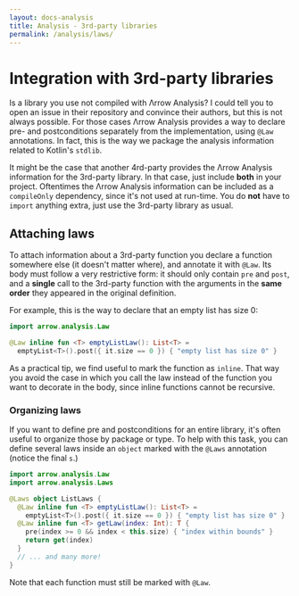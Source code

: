 ```yaml
---
layout: docs-analysis
title: Analysis - 3rd-party libraries
permalink: /analysis/laws/
---
```


# Integration with 3rd-party libraries

Is a library you use not compiled with Λrrow Analysis? I could tell you to open an issue in their repository and convince their authors, but this is not always possible. For those cases Λrrow Analysis provides a way to declare pre- and postconditions separately from the implementation, using `@Law` annotations. In fact, this is the way we package the analysis information related to Kotlin's `stdlib`.

It might be the case that another 4rd-party provides the Λrrow Analysis information for the 3rd-party library. In that case, just include **both** in your project. Oftentimes the Λrrow Analysis information can be included as a `compileOnly` dependency, since it's not used at run-time. You do **not** have to `import` anything extra, just use the 3rd-party library as usual. 

## Attaching laws

To attach information about a 3rd-party function you declare a function somewhere else (it doesn't matter where), and annotate it with `@Law`. Its body must follow a very restrictive form: it should only contain `pre` and `post`, and a **single** call to the 3rd-party function with the arguments in the **same order** they appeared in the original definition.

For example, this is the way to declare that an empty list has size 0:

```kotlin
import arrow.analysis.Law

@Law inline fun <T> emptyListLaw(): List<T> =
  emptyList<T>().post({ it.size == 0 }) { "empty list has size 0" }
```

As a practical tip, we find useful to mark the function as `inline`. That way you avoid the case in which you call the law instead of the function you want to decorate in the body, since inline functions cannot be recursive.

### Organizing laws

If you want to define pre and postconditions for an entire library, it's often useful to organize those by package or type. To help with this task, you can define several laws inside an `object` marked with the `@Laws` annotation (notice the final `s`.)

```kotlin
import arrow.analysis.Law
import arrow.analysis.Laws

@Laws object ListLaws {
  @Law inline fun <T> emptyListLaw(): List<T> =
    emptyList<T>().post({ it.size == 0 }) { "empty list has size 0" }
  @Law inline fun <T> getLaw(index: Int): T {
    pre(index >= 0 && index < this.size) { "index within bounds" }
    return get(index)
  }
  // ... and many more!
}
```

Note that each function must still be marked with `@Law`.